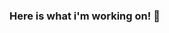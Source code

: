 ### Here is what i'm working on! 👋

<!--
**KOSIDOCS/KOSIDOCS** is a ✨ _special_ ✨ repository because its `README.md` (this file) appears on your GitHub profile.

Here are some ideas to get you started:

- 🔭 I’m currently working on ... some Flutter personal projects
- 🌱 I’m currently learning ... all my tech stack
- 👯 I’m looking to collaborate on ... flutter / Nodejs / React
- 🤔 I’m looking for help with ... Aws
- 💬 Ask me about ... Anything
- 📫 How to reach me: ... Instagram @kosidocs / kelvinonaru@gmail.com
- 😄 Pronouns: ... He / him
- ⚡ Fun fact: ... I'm half finished.
-->
